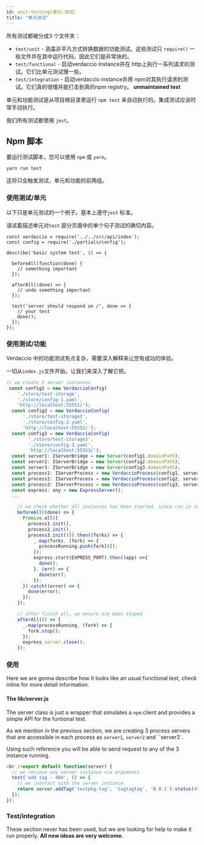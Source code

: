 ```yaml
---
id: unit-testing(单元-测试）
title: "单元测试"
---
```

所有测试都被分成3 个文件夹：

- `test/unit` - 涵盖非平凡方式转换数据的功能测试。这些测试只 `require()` 一些文件并在其中运行代码，因此它们是非常快的。
- `test/functional` - 启动verdaccio instance并在 http上执行一系列请求的测试。它们比单元测试慢一些。
- `test/integration` - 启动verdaccio instance并用 npm对其执行请求的测试。它们真的很慢并能打击到真的npm registry。 **unmaintained test**

单元和功能测试是从项目根目录里运行 `npm test` 来自动执行的。集成测试应该时常手动执行。

我们所有测试都使用 `jest`。

## Npm 脚本

要运行测试脚本，您可以使用 `npm` 或 `yarn`。

    yarn run test
    

这将只会触发测试，单元和功能的前两组。

### 使用测试/单元

以下只是单元测试的一个例子。基本上遵守`jest` 标准。

请试着描述单元对`test` 部分页眉中的单个句子测试的确切内容。

```javacript
const verdaccio = require('../../src/api/index');
const config = require('./partials/config');

describe('basic system test', () => {

  beforeAll(function(done) {
    // something important
  });

  afterAll((done) => {
    // undo something important
  });

  test('server should respond on /', done => {
    // your test
    done();
  });
});
```

### 使用测试/功能

Verdaccio 中的功能测试有点复杂，需要深入解释来让您有成功的体验。

一切从`index.js`文件开始。让我们来深入了解它把。

```javascript
// we create 3 server instances
 const config1 = new VerdaccioConfig(
    './store/test-storage',
    './store/config-1.yaml',
    'http://localhost:55551/');
  const config2 = new VerdaccioConfig(
      './store/test-storage2',
      './store/config-2.yaml',
      'http://localhost:55552/');
  const config3 = new VerdaccioConfig(
        './store/test-storage3',
        './store/config-3.yaml',
        'http://localhost:55553/');
  const server1: IServerBridge = new Server(config1.domainPath);
  const server2: IServerBridge = new Server(config2.domainPath);
  const server3: IServerBridge = new Server(config3.domainPath);
  const process1: IServerProcess = new VerdaccioProcess(config1, server1, SILENCE_LOG);
  const process2: IServerProcess = new VerdaccioProcess(config2, server2, SILENCE_LOG);
  const process3: IServerProcess = new VerdaccioProcess(config3, server3, SILENCE_LOG);
  const express: any = new ExpressServer();
  ...

    // we check whether all instances has been started, since run in independent processes
    beforeAll((done) => {
      Promise.all([
        process1.init(),
        process2.init(),
        process3.init()]).then((forks) => {
          _.map(forks, (fork) => {
            processRunning.push(fork[0]);
          });
          express.start(EXPRESS_PORT).then((app) =>{
            done();
          }, (err) => {
            done(err);
          });
      }).catch((error) => {
        done(error);
      });
    });

    // after finish all, we ensure are been stoped
    afterAll(() => {
      _.map(processRunning, (fork) => {
        fork.stop();
      });
      express.server.close();
    });


```

### 使用

Here we are gonna describe how it looks like an usual functional test, check inline for more detail information.

#### The lib/server.js

The server class is just a wrapper that simulates a `npm` client and provides a simple API for the funtional test.

As we mention in the previous section, we are creating 3 process servers that are accessible in each process as `server1`, `server2` and ``server3`.

Using such reference you will be able to send request to any of the 3 instance running.

```javascript
<br />export default function(server) {
  // we recieve any server instance via arguments
  test('add tag - 404', () => {
    // we interact with the server instance.
    return server.addTag('testpkg-tag', 'tagtagtag', '0.0.1').status(404).body_error(/no such package/);
  });
});
```

### Test/integration

These section never has been used, but we are looking for help to make it run properly. **All new ideas are very welcome.**